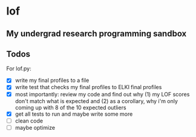 # lof
My undergrad research programming sandbox
----------------
## Todos
For lof.py:
- [x] write my final profiles to a file
- [x] write test that checks my final profiles to ELKI final profiles
- [x] most importantly: review my code and find out why (1) my LOF scores don't match what is expected and (2) as a corollary, why i'm only coming up with 8 of the 10 expected outliers
- [x] get all tests to run and maybe write some more
- [ ] clean code
- [ ] maybe optimize
